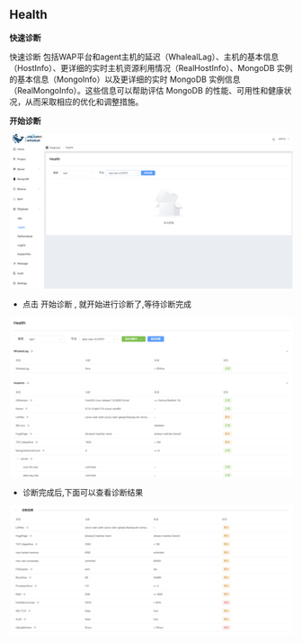 ## Health

**快速诊断**

快速诊断 包括WAP平台和agent主机的延迟（WhalealLag）、主机的基本信息（HostInfo）、更详细的实时主机资源利用情况（RealHostInfo）、MongoDB 实例的基本信息（MongoInfo）以及更详细的实时 MongoDB 实例信息（RealMongoInfo）。这些信息可以帮助评估 MongoDB 的性能、可用性和健康状况，从而采取相应的优化和调整措施。



**开始诊断**

![1](../../../../images/whalealPlatformImages/Health.png)



* 点击 开始诊断  , 就开始进行诊断了,等待诊断完成

![1](../../../../images/whalealPlatformImages/Health1.png)

* 诊断完成后,下面可以查看诊断结果

![1](../../../../images/whalealPlatformImages/Health2.png)